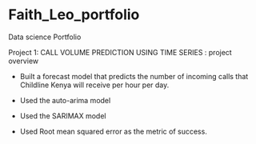 # Faith_Leo_portfolio
Data science Portfolio

Project 1: CALL VOLUME PREDICTION USING TIME SERIES : project overview

- Built a forecast model that predicts the number of incoming calls that Childline Kenya will receive per hour   per day.

- Used the auto-arima model

- Used the SARIMAX model

- Used Root mean squared error as the metric of success.
